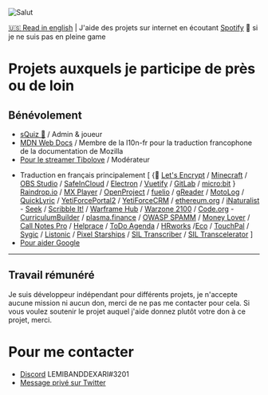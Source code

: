![Salut](http://i.imgur.com/F75l74K.gif)

[🇺🇸 Read in english](https://github.com/LEMIBANDDEXARI/LEMIBANDDEXARI/blob/main/READMEus.md) | J'aide des projets sur internet en écoutant [Spotify](https://www.spotify.com) 💛 si je ne suis pas en pleine game
# Projets auxquels je participe de près ou de loin

## Bénévolement
- [sQuiz 🦉](https://sQuiz.gg) / Admin & joueur
- [MDN Web Docs](https://developer.mozilla.org) / Membre de la l10n-fr pour la traduction francophone de la documentation de Mozilla
- [Pour le streamer Tibolove](https://www.twitch.tv/tibolovetv) / Modérateur
* Traduction en français principalement [ {💛 [Let's Encrypt](https://letsencrypt.org) / [Minecraft](https://www.minecraft.net) / [OBS Studio](https://obsproject.com) / [SafeInCloud](https://www.safe-in-cloud.com) / [Electron](https://www.electronjs.org) / [Vuetify](https://vuetifyjs.com) / [GitLab](https://about.gitlab.com) / [micro:bit](https://microbit.org) } [Raindrop.io](https://raindrop.io) / [MX Player](https://play.google.com/store/apps/details?id=com.mxtech.videoplayer.ad&hl=fr&gl=US) / [OpenProject](https://www.openproject.org) / [fuelio](https://fuel.io) / [gReader](https://fuel.iohttps://noinnion.com/greader) / [MotoLog](https://motolog.app) / [QuickLyric](https://www.quicklyric.be) / [YetiForcePortal2](https://github.com/YetiForceCompany/YetiForcePortal2) / [YetiForceCRM](https://github.com/YetiForceCompany/YetiForceCRM) / [ethereum.org](https://ethereum.org) / [iNaturalist](https://www.inaturalist.org) - [Seek](https://github.com/inaturalist/SeekReactNative) / [Scribble It!](https://store.steampowered.com/app/1088150/Scribble_It) / [Warframe Hub](https://hub.warframestat.us) / [Warzone 2100](https://wz2100.net) / [Code.org](https://code.org) - [CurriculumBuilder](https://curriculum.code.org) / [plasma.finance](https://plasma.finance) / [OWASP SPAMM](https://owaspsamm.org) / [Money Lover](https://moneylover.me) / [Call Notes Pro](https://play.google.com/store/apps/details?id=com.nikanorov.callnotespro&hl=fr&gl=US) / [Helprace](https://helprace.com) / [ToDo Agenda](https://play.google.com/store/apps/details?id=org.andstatus.todoagenda) / [HRworks](https://www.hrworks.de) /[Eco](https://play.eco) / [TouchPal](https://touchpal-keyboard.fr.uptodown.com/android) / [Sygic](https://www.sygic.com) / [Listonic](https://listonic.com) / [Pixel Starships](https://www.pixelstarships.com) / [SIL Transcriber](https://software.sil.org/siltranscriber) / [SIL Transcelerator](https://software.sil.org/transcelerator) ]
* [Pour aider Google](https://crowdsource.google.com)
---
## Travail rémunéré
Je suis développeur indépendant pour différents projets, je n'accepte aucune mission ni aucun don, merci de ne pas me contacter pour cela. Si vous voulez soutenir le projet auquel j'aide donnez plutôt votre don à ce projet, merci.

# Pour me contacter
- [Discord](https://discord.com) LEMIBANDDEXARI#3201
- [Message privé sur Twitter](https://twitter.com/LEMIBANDDEXARI)
